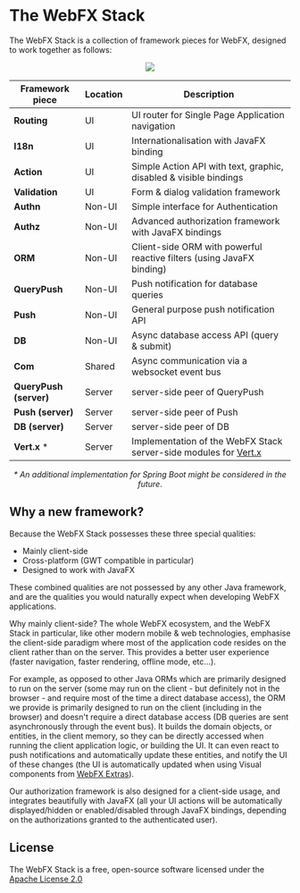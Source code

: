 # The WebFX Stack

The WebFX Stack is a collection of framework pieces for WebFX, designed to work together as follows:

<div align="center">
    <picture>
      <source media="(prefers-color-scheme: dark)" srcset="https://docs.webfx.dev/webfx-readmes/webfx-stack-dark.svg">
      <img src="https://docs.webfx.dev/webfx-readmes/webfx-stack-light.svg" />
    </picture>

<p></p>

| Framework piece        | Location | Description                                                                          |
|------------------------|----------|--------------------------------------------------------------------------------------|
| **Routing**            | UI       | UI router for Single Page Application navigation                                     |
| **I18n**               | UI       | Internationalisation with JavaFX binding                                             |
| **Action**             | UI       | Simple Action API with text, graphic, disabled & visible bindings                    |
| **Validation**         | UI       | Form & dialog validation framework                                                   |
| **Authn**              | Non-UI   | Simple interface for Authentication                                                  |
| **Authz**              | Non-UI   | Advanced authorization framework with JavaFX bindings                                |
| **ORM**                | Non-UI   | Client-side ORM with powerful reactive filters (using JavaFX binding)                |
| **QueryPush**          | Non-UI   | Push notification for database queries                                               |
| **Push**               | Non-UI   | General purpose push notification API                                                |
| **DB**                 | Non-UI   | Async database access API (query & submit)                                           |
| **Com**                | Shared   | Async communication via a websocket event bus                                        |
| **QueryPush (server)** | Server   | server-side peer of QueryPush                                                        |
| **Push (server)**      | Server   | server-side peer of Push                                                             |
| **DB (server)**        | Server   | server-side peer of DB                                                               |
| **Vert.x** *           | Server   | Implementation of the WebFX Stack server-side modules for [Vert.x](https://vertx.io) |

*\* An additional implementation for Spring Boot might be considered in the future*. 

</div>

## Why a new framework?

Because the WebFX Stack possesses these three special qualities:

* Mainly client-side
* Cross-platform (GWT compatible in particular)
* Designed to work with JavaFX

These combined qualities are not possessed by any other Java framework, and are the qualities you would naturally expect when developing WebFX applications.

Why mainly client-side? The whole WebFX ecosystem, and the WebFX Stack in particular, like other modern mobile & web technologies, emphasise the client-side paradigm where most of the application code resides on the client rather than on the server. This provides a better user experience (faster navigation, faster rendering, offline mode, etc...).

For example, as opposed to other Java ORMs which are primarily designed to run on the server (some may run on the client - but definitely not in the browser - and require most of the time a direct database access), the ORM we provide is primarily designed to run on the client (including in the browser) and doesn't require a direct database access (DB queries are sent asynchronously through the event bus). It builds the domain objects, or entities, in the client memory, so they can be directly accessed when running the client application logic, or building the UI. It can even react to push notifications and automatically update these entities, and notify the UI of these changes (the UI is automatically updated when using Visual components from [WebFX Extras](https://github.com/webfx-project/webfx-extras)).

Our authorization framework is also designed for a client-side usage, and integrates beautifully with JavaFX (all your UI actions will be automatically displayed/hidden or enabled/disabled through JavaFX bindings, depending on the authorizations granted to the authenticated user).

## License

The WebFX Stack is a free, open-source software licensed under the [Apache License 2.0](LICENSE)
